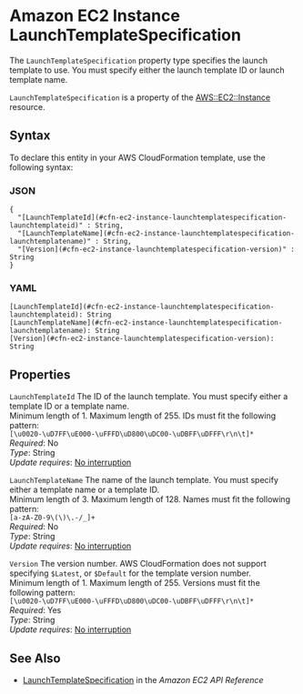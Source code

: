 # Amazon EC2 Instance LaunchTemplateSpecification<a name="aws-properties-ec2-instance-launchtemplatespecification"></a>

<a name="aws-properties-ec2-instance-launchtemplatespecification-description"></a>The `LaunchTemplateSpecification` property type specifies the launch template to use\. You must specify either the launch template ID or launch template name\.

<a name="aws-properties-ec2-instance-launchtemplatespecification-inheritance"></a> `LaunchTemplateSpecification` is a property of the [AWS::EC2::Instance](aws-properties-ec2-instance.md) resource\.

## Syntax<a name="aws-properties-ec2-launchtemplate-ipv6add-syntax"></a>

To declare this entity in your AWS CloudFormation template, use the following syntax:

### JSON<a name="aws-properties-ec2-launchtemplate-ipv6add-syntax.json"></a>

```
{
  "[LaunchTemplateId](#cfn-ec2-instance-launchtemplatespecification-launchtemplateid)" : String,
  "[LaunchTemplateName](#cfn-ec2-instance-launchtemplatespecification-launchtemplatename)" : String,
  "[Version](#cfn-ec2-instance-launchtemplatespecification-version)" : String
}
```

### YAML<a name="aws-properties-dynamodb-table-pointintimerecoveryspecification-syntax.yaml"></a>

```
[LaunchTemplateId](#cfn-ec2-instance-launchtemplatespecification-launchtemplateid): String
[LaunchTemplateName](#cfn-ec2-instance-launchtemplatespecification-launchtemplatename): String
[Version](#cfn-ec2-instance-launchtemplatespecification-version): String
```

## Properties<a name="aws-properties-ec2-instance-launchtemplatespecification-properties"></a>

`LaunchTemplateId`  <a name="cfn-ec2-instance-launchtemplatespecification-launchtemplateid"></a>
The ID of the launch template\. You must specify either a template ID or a template name\.   
Minimum length of 1\. Maximum length of 255\. IDs must fit the following pattern:   
`[\u0020-\uD7FF\uE000-\uFFFD\uD800\uDC00-\uDBFF\uDFFF\r\n\t]*`  
 *Required*: No  
 *Type*: String  
 *Update requires*: [No interruption](using-cfn-updating-stacks-update-behaviors.md#update-no-interrupt) 

`LaunchTemplateName`  <a name="cfn-ec2-instance-launchtemplatespecification-launchtemplatename"></a>
The name of the launch template\. You must specify either a template name or a template ID\.  
Minimum length of 3\. Maximum length of 128\. Names must fit the following pattern:   
`[a-zA-Z0-9\(\)\.-/_]+ `  
 *Required*: No  
 *Type*: String  
 *Update requires*: [No interruption](using-cfn-updating-stacks-update-behaviors.md#update-no-interrupt) 

`Version`  <a name="cfn-ec2-instance-launchtemplatespecification-version"></a>
The version number\. AWS CloudFormation does not support specifying `$Latest`, or `$Default` for the template version number\.  
Minimum length of 1\. Maximum length of 255\. Versions must fit the following pattern:   
`[\u0020-\uD7FF\uE000-\uFFFD\uD800\uDC00-\uDBFF\uDFFF\r\n\t]* `  
 *Required*: Yes  
 *Type*: String  
 *Update requires*: [No interruption](using-cfn-updating-stacks-update-behaviors.md#update-no-interrupt) 

## See Also<a name="aws-properties-ec2-instance-launchtemplatespecification-seealso"></a>
+ [LaunchTemplateSpecification](http://docs.aws.amazon.com/AWSEC2/latest/APIReference/API_LaunchTemplateSpecification.html) in the *Amazon EC2 API Reference*